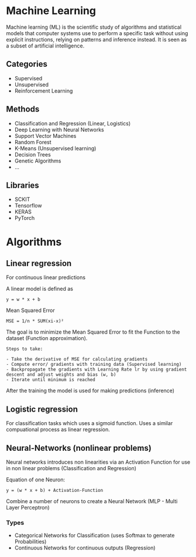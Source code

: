 # Machine Learning

Machine learning (ML) is the scientific study of algorithms and statistical models that computer systems use to perform a specific task without using explicit instructions, relying on patterns and inference instead. It is seen as a subset of artificial intelligence. 

## Categories

- Supervised 
- Unsupervised
- Reinforcement Learning

## Methods

- Classification and Regression (Linear, Logistics)
- Deep Learning with Neural Networks
- Support Vector Machines
- Random Forest
- K-Means (Unsupervised learning)
- Decision Trees
- Genetic Algorithms
- ...

## Libraries

- SCKIT
- Tensorflow
- KERAS
- PyTorch


# Algorithms

## Linear regression

For continuous linear predictions

A linear model is defined as 

    y = w * x + b

Mean Squared Error 

    MSE = 1/n * SUM(xi-x)² 

The goal is to minimize the Mean Squared Error to fit the Function to the dataset (Function approximation).
    
    Steps to take:
    
    - Take the derivative of MSE for calculating gradients 
    - Compute error/ gradients with training data (Supervised learning)
    - Backpropagate the gradients with Learning Rate lr by using gradient descent and adjust weights and bias (w, b)
    - Iterate until minimum is reached

After the training the model is used for making predictions (inference)

## Logistic regression

For classification tasks which uses a sigmoid function. Uses a similar compuational process as linear regression.

## Neural-Networks (nonlinear problems)

Neural networks introduces non linearities via an Activation Function for use in non linear problems (Classification and Regression) 

Equation of one Neuron:

    y = (w * x + b) + Activation-Function
    
Combine a number of neurons to create a Neural Network (MLP - Multi Layer Perceptron)

### Types

- Categorical Networks for Classification (uses Softmax to generate Probabilities)
- Continuous Networks for continuous outputs (Regression)


